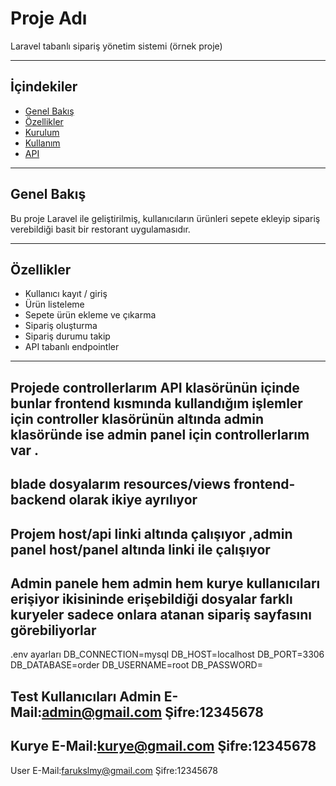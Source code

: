 # Proje Adı

Laravel tabanlı  sipariş yönetim sistemi (örnek proje)

---

## İçindekiler

- [Genel Bakış](#genel-bakış)
- [Özellikler](#özellikler)
- [Kurulum](#kurulum)
- [Kullanım](#kullanım)
- [API](#api)


---

## Genel Bakış

Bu proje Laravel ile geliştirilmiş, kullanıcıların ürünleri sepete ekleyip sipariş verebildiği basit bir restorant uygulamasıdır.

---

## Özellikler

- Kullanıcı kayıt / giriş
- Ürün listeleme
- Sepete ürün ekleme ve çıkarma
- Sipariş oluşturma
- Sipariş durumu takip
- API tabanlı endpointler

---
Projede controllerlarım API klasörünün içinde bunlar frontend kısmında kullandığım işlemler için
controller klasörünün altında admin klasöründe ise admin panel için controllerlarım var .
----
blade dosyalarım resources/views frontend-backend olarak ikiye ayrılıyor 
----
Projem host/api linki altında çalışıyor ,admin panel host/panel altında linki ile çalışıyor
----
Admin panele hem admin hem kurye kullanıcıları erişiyor ikisininde erişebildiği dosyalar farklı kuryeler sadece onlara atanan sipariş sayfasını görebiliyorlar
---
.env ayarları
DB_CONNECTION=mysql
DB_HOST=localhost
DB_PORT=3306
DB_DATABASE=order
DB_USERNAME=root
DB_PASSWORD=

Test Kullanıcıları
Admin
E-Mail:admin@gmail.com
Şifre:12345678
----
Kurye
E-Mail:kurye@gmail.com
Şifre:12345678
----
User
E-Mail:farukslmy@gmail.com
Şifre:12345678
